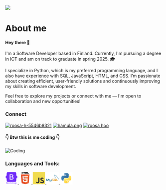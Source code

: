 ![](https://komarev.com/ghpvc/?username=roosahoo&color=ff69b4)
# About me
#### Hey there 👋
I'm a Software Developer based in Finland. Currently, I'm pursuing a degree in ICT and am on track to graduate in spring 2025. 🎓

I specialize in Python, which is my preferred programming language, and I also have experience with SQL, JavaScript, HTML, and CSS. I’m passionate about creating efficient, user-friendly solutions and continuously improving my skills in software development.

Feel free to explore my projects or connect with me — I'm open to collaboration and new opportunities!



### Connect 
<p align="left">
<a href="https://www.linkedin.com/in/roosa-h-5546b8321/" target="blank"><img align="center" src="https://raw.githubusercontent.com/rahuldkjain/github-profile-readme-generator/master/src/images/icons/Social/linked-in-alt.svg" alt="roosa-h-5546b8321" height="30" width="40" /></a>
<a href="https://www.instagram.com/hamula.png/" target="blank"><img align="center" src="https://raw.githubusercontent.com/rahuldkjain/github-profile-readme-generator/master/src/images/icons/Social/instagram.svg" alt="hamula.png" height="30" width="40" /></a>
<a href="https://www.facebook.com/roosa.hoo33" target="blank"><img align="center" src="https://images.rawpixel.com/image_png_800/cHJpdmF0ZS9sci9pbWFnZXMvd2Vic2l0ZS8yMDIyLTA1L3JtNTMzLW5lb24tMDAxLnBuZw.png" alt="roosa hoo" height="30" width="40" /></a>
</p>


#### 👇 Btw this is me coding 👇

<img align="center" alt="Coding" width="200" src="https://i.giphy.com/media/v1.Y2lkPTc5MGI3NjExajcxZDZocmxkemdmeTBwNjg3ZGUydWFoZXJqNWV3Znhla296cHZwNCZlcD12MV9pbnRlcm5hbF9naWZfYnlfaWQmY3Q9Zw/lJNoBCvQYp7nq/giphy.gif">


### Languages and Tools:

<p align="left"> <a href="https://getbootstrap.com" target="_blank" rel="noreferrer"> <img src="https://raw.githubusercontent.com/devicons/devicon/master/icons/bootstrap/bootstrap-plain-wordmark.svg" alt="bootstrap" width="40" height="40"/> </a> 
<a href="https://www.w3.org/html/" target="_blank" rel="noreferrer"> <img src="https://raw.githubusercontent.com/devicons/devicon/master/icons/html5/html5-original-wordmark.svg" alt="html5" width="40" height="40"/> </a> 
<a href="https://developer.mozilla.org/en-US/docs/Web/JavaScript" target="_blank" rel="noreferrer"> <img src="https://raw.githubusercontent.com/devicons/devicon/master/icons/javascript/javascript-original.svg" alt="javascript" width="40" height="40"/> </a>
<a href="https://www.mysql.com/" target="_blank" rel="noreferrer"> <img src="https://raw.githubusercontent.com/devicons/devicon/master/icons/mysql/mysql-original-wordmark.svg" alt="mysql" width="40" height="40"/> </a>
<a href="https://www.python.org" target="_blank" rel="noreferrer"> <img src="https://raw.githubusercontent.com/devicons/devicon/master/icons/python/python-original.svg" alt="python" width="40" height="40"/> </a>



